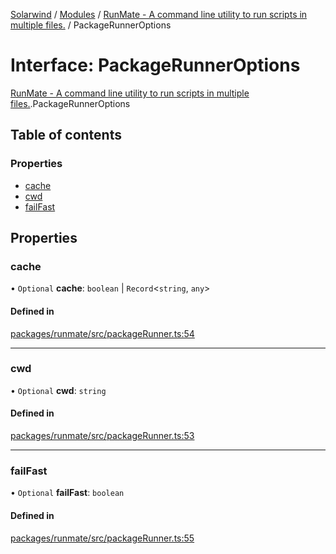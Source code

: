 [Solarwind](../README.md) / [Modules](../modules.md) / [RunMate - A command line utility to run scripts in multiple files.](../modules/RunMate___A_command_line_utility_to_run_scripts_in_multiple_files_.md) / PackageRunnerOptions

# Interface: PackageRunnerOptions

[RunMate - A command line utility to run scripts in multiple files.](../modules/RunMate___A_command_line_utility_to_run_scripts_in_multiple_files_.md).PackageRunnerOptions

## Table of contents

### Properties

- [cache](RunMate___A_command_line_utility_to_run_scripts_in_multiple_files_.PackageRunnerOptions.md#cache)
- [cwd](RunMate___A_command_line_utility_to_run_scripts_in_multiple_files_.PackageRunnerOptions.md#cwd)
- [failFast](RunMate___A_command_line_utility_to_run_scripts_in_multiple_files_.PackageRunnerOptions.md#failfast)

## Properties

### cache

• `Optional` **cache**: `boolean` \| `Record`<`string`, `any`\>

#### Defined in

[packages/runmate/src/packageRunner.ts:54](https://github.com/antoniopresto/darch/blob/c5cd1c8/packages/runmate/src/packageRunner.ts#L54)

___

### cwd

• `Optional` **cwd**: `string`

#### Defined in

[packages/runmate/src/packageRunner.ts:53](https://github.com/antoniopresto/darch/blob/c5cd1c8/packages/runmate/src/packageRunner.ts#L53)

___

### failFast

• `Optional` **failFast**: `boolean`

#### Defined in

[packages/runmate/src/packageRunner.ts:55](https://github.com/antoniopresto/darch/blob/c5cd1c8/packages/runmate/src/packageRunner.ts#L55)

